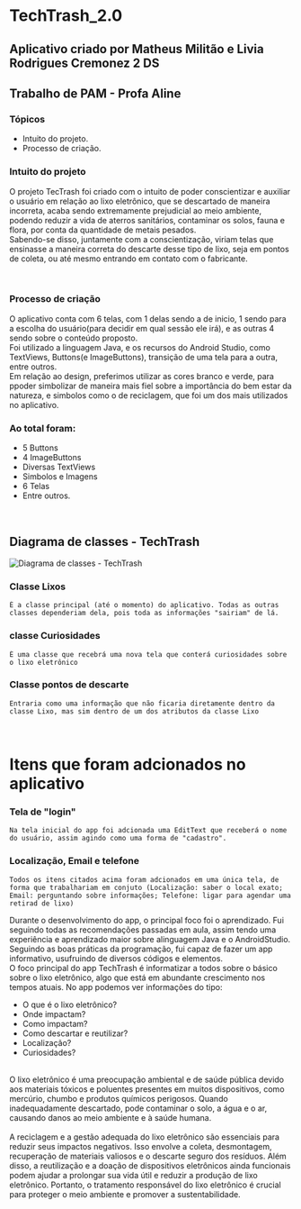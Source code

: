 # TechTrash_2.0
## Aplicativo criado por Matheus Militão e Livia Rodrigues Cremonez   2 DS   
## Trabalho de PAM - Profa Aline   

### Tópicos  
- Intuito do projeto.
- Processo de criação.  

### Intuito do projeto  
O projeto TecTrash foi criado com o intuito de poder conscientizar e auxiliar o usuário em relação ao lixo eletrônico, que se descartado de maneira incorreta, acaba sendo extremamente prejudicial ao meio ambiente, podendo reduzir a vida de aterros sanitários, contaminar os solos, fauna e flora, por conta da quantidade de metais pesados.   
Sabendo-se disso, juntamente com a conscientização, viriam telas que ensinasse a maneira correta do descarte desse tipo de lixo, seja em pontos de coleta, ou até mesmo entrando em contato com o fabricante. 

<br>

### Processo de criação  
O aplicativo conta com 6 telas, com 1 delas sendo a de inicio, 1 sendo para a escolha do usuário(para decidir em qual sessão ele irá), e as outras 4 sendo sobre o conteúdo proposto.  
Foi utilizado a linguagem Java, e os recursos do Android Studio, como TextViews, Buttons(e ImageButtons), transição de uma tela para a outra, entre outros.  
Em relação ao design, preferimos utilizar as cores branco e verde, para ppoder simbolizar de maneira mais fiel sobre a importância do bem estar da natureza, e simbolos como o de reciclagem, que foi um dos mais utilizados no aplicativo.  


### Ao total foram:
- 5 Buttons
- 4 ImageButtons
- Diversas TextViews
- Simbolos e Imagens
- 6 Telas
- Entre outros.
<br>

## Diagrama de classes - TechTrash
![Diagrama de classes - TechTrash](https://github.com/MilitaoMatheus/TechTrash_2.0/assets/127455174/28897f93-ed05-4ba3-8591-980feb059791)

### Classe Lixos
```
É a classe principal (até o momento) do aplicativo. Todas as outras classes dependeriam dela, pois toda as informações "sairiam" de lá.
```

### classe Curiosidades
```
É uma classe que recebrá uma nova tela que conterá curiosidades sobre o lixo eletrônico 
```

### Classe pontos de descarte
```
Entraria como uma informação que não ficaria diretamente dentro da classe Lixo, mas sim dentro de um dos atributos da classe Lixo
```

<br>

# Itens que foram adcionados no aplicativo

### Tela de "login"
``` 
Na tela inicial do app foi adcionada uma EditText que receberá o nome do usuário, assim agindo como uma forma de "cadastro".
```

### Localização, Email e telefone
```
Todos os itens citados acima foram adcionados em uma única tela, de forma que trabalhariam em conjuto (Localização: saber o local exato; Email: perguntando sobre informações; Telefone: ligar para agendar uma retirad de lixo)
```

  Durante o desenvolvimento do app, o principal foco foi o aprendizado. Fui seguindo todas as recomendações passadas em aula, assim tendo uma experiência e aprendizado maior sobre  alinguagem Java e o AndroidStudio. Seguindo as boas práticas da programação, fui capaz de fazer um app informativo, usufruindo de diversos códigos e elementos. <br> 
O foco principal do app TechTrash é informatizar a todos sobre o básico sobre o lixo eletrônico, algo que está em abundante crescimento nos tempos atuais. No app podemos ver informações do tipo: 
- O que é o lixo eletrônico?
- Onde impactam?
- Como impactam?
- Como descartar e reutilizar?
- Localização?
- Curiosidades?
<br>
  O lixo eletrônico é uma preocupação ambiental e de saúde pública devido aos materiais tóxicos e poluentes presentes em muitos dispositivos, como mercúrio, chumbo e produtos químicos perigosos. Quando inadequadamente descartado, pode contaminar o solo, a água e o ar, causando danos ao meio ambiente e à saúde humana.
<br>
<br>
  A reciclagem e a gestão adequada do lixo eletrônico são essenciais para reduzir seus impactos negativos. Isso envolve a coleta, desmontagem, recuperação de materiais valiosos e o descarte seguro dos resíduos. Além disso, a reutilização e a doação de dispositivos eletrônicos ainda funcionais podem ajudar a prolongar sua vida útil e reduzir a produção de lixo eletrônico. Portanto, o tratamento responsável do lixo eletrônico é crucial para proteger o meio ambiente e promover a sustentabilidade.
